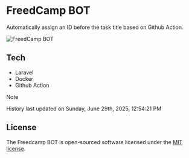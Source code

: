 # FreedCamp BOT

Automatically assign an ID before the task title based on Github Action.

![FreedCamp BOT](https://repository-images.githubusercontent.com/737932867/7d34798b-2680-471c-b089-a78a718d3d6a)

## Tech

- Laravel
- Docker
- Github Action

> [!NOTE]  
> History last updated on Sunday, June 29th, 2025, 12:54:21 PM

## License

The Freedcamp BOT is open-sourced software licensed under the [MIT license](https://opensource.org/licenses/MIT).
